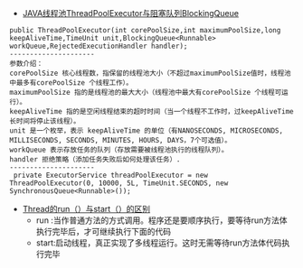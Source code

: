 

- [JAVA线程池ThreadPoolExecutor与阻塞队列BlockingQueue](https://blog.csdn.net/shixing_11/article/details/7109471)
```
public ThreadPoolExecutor(int corePoolSize,int maximumPoolSize,long keepAliveTime,TimeUnit unit,BlockingQueue<Runnable> workQueue,RejectedExecutionHandler handler); 
--------------------- 
参数介绍：
corePoolSize 核心线程数，指保留的线程池大小（不超过maximumPoolSize值时，线程池中最多有corePoolSize 个线程工作）。 
maximumPoolSize 指的是线程池的最大大小（线程池中最大有corePoolSize 个线程可运行）。 
keepAliveTime 指的是空闲线程结束的超时时间（当一个线程不工作时，过keepAliveTime 长时间将停止该线程）。 
unit 是一个枚举，表示 keepAliveTime 的单位（有NANOSECONDS, MICROSECONDS, MILLISECONDS, SECONDS, MINUTES, HOURS, DAYS，7个可选值）。 
workQueue 表示存放任务的队列（存放需要被线程池执行的线程队列）。 
handler 拒绝策略（添加任务失败后如何处理该任务）.
--------------------- 
 private ExecutorService threadPoolExecutor = new ThreadPoolExecutor(0, 10000, 5L, TimeUnit.SECONDS, new SynchronousQueue<Runnable>());
```

- [Thread的run（）与start（）的区别](https://blog.csdn.net/qiumeng_1314/article/details/79466655)
    - run :当作普通方法的方式调用。程序还是要顺序执行，要等待run方法体执行完毕后，才可继续执行下面的代码
    - start:启动线程，真正实现了多线程运行。这时无需等待run方法体代码执行完毕